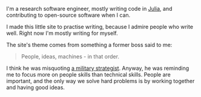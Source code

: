 I'm a research software engineer, mostly writing code in [Julia](julialang.org), and contributing to open-source software when I can.

I made this little site to practise writing, because I admire people who write well.
Right now I'm mostly writing for myself.

The site's theme comes from something a former boss said to me:

> People, ideas, machines - in that order.

I think he was misquoting [a military strategist](https://en.wikipedia.org/wiki/John_Boyd_(military_strategist)).
Anyway, he was reminding me to focus more on people skills than technical skills.
People are important, and the only way we solve hard problems is by working together and having good ideas.
